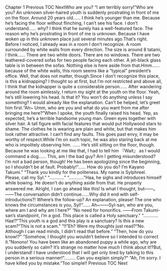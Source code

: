 Chapter 1 Previous TOC NextWho are you? “I am terribly sorry!”Who are you? An unknown silver-haired youth is suddenly prostrating in front of me on the floor. Around 20 years old…… I think he’s younger than me. Because he’s facing the floor without flinching, I can’t see his face. I don’t understand…… why? I think that he surely has a well-featured face. The reason why he’s prostrating in front of me is unknown. Because I have woken up in this unknown place just several minutes ago.That’s right. Before I noticed, I already was in a room I don’t recognize. A room surrounded by white walls from every direction. The size is around 8 tatami, I think…… There are two white doors. There are no windows. There are two leathered-covered sofas for two people facing each other. A jet-black glass table is in between the sofas. Nothing else is here aside from that.Hmm…… because of the white walls, this room seems like a “typical” president’s office. Well, that does not matter, though.Since I don’t recognize this place, is this a kidnapping? I thought so at first, but I’m not restricted and above all, I think that the kidnapper is quite a considerable person…… After wandering around the room aimlessly, I return my sight at the youth on the floor. Yeah, he’s still lowering his head. Is that it? You won’t do anything unless I say something? I would already like the explanation. Can’t be helped, let’s greet him first.“Ah~ Umm, who are you and what do you want from me after bringing me here?”When I spoke, the youth finally raised his head. Yep, as expected, he’s a terrible handsome young man. Green eyes together with silver hair. A tall figure with facial features that would put Hollywood stars to shame. The clothes he is wearing are plain and white, but that makes him look rather attractive. I can’t find any faults. This goes past envy, it may be worthy of respect.While I’m on such topic, he was also staring back at me who is impolitely observing him. …… He’s still sitting on the floor, though. Because he was looking at me like that, I had to tell him 『Wait』 as I would command a dog…… This, am I the bad guy? Am I getting misunderstood? I’m not a bad person, though! He has been apologizing since the beginning, so I shouldn’t be at fault. Probably!“…… How do you do? I’m Kayano Takumi.” “Thank you kindly for the politeness. My name is Sylphreel. Please, call my Syl.” “…………” “…………”Haa, he sighs and introduces himself while bowing. He doesn’t do anything aside from that. He properly answered me. Alright, I can go ahead like this! Is what I thought, but――。――The conversation didn’t continue……Why did it end with self-introductions?! Where’s the follow-up? An explanation, please! The one who knows the circumstances is you, Syl!“…… Ah~――Syl-san, who are you, where am I and why am I here?” “No need for honorifics. ――From Takumi-san’s standpoint, I’m a god. This place is called a Holy sanctuary.” “………… Haa!?”This youth is a god and this play is a sanctuary? Is this a new scam?“This is not a scam.” “!!”Eh? Were my thoughts just read?“No. Although I can read minds, I didn’t read that before.” “Then, how do you know!?” “Somehow, I thought you wouldn’t believe so I intended to correct it.”Nonono! You have been like an abandoned puppy a while ago, why are you suddenly so calm? It’s strange no matter how much I think about it!?But, I understand! I have understood that I will get only tired by talking to this person in a serious manner!“……… Can you explain simply?” “Ah, I’m sorry. I have killed you by mistake.”Too simple!! Previous TOC Next